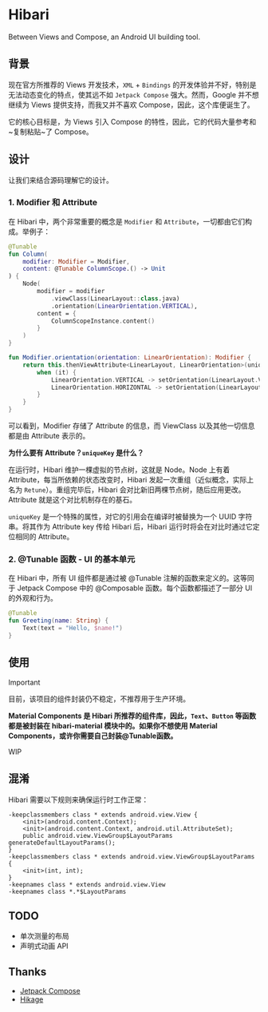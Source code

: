 # Hibari
Between Views and Compose, an Android UI building tool.

## 背景
现在官方所推荐的 Views 开发技术，`XML` + `Bindings` 的开发体验并不好，特别是无法动态变化的特点，使其远不如 `Jetpack Compose` 强大。然而，Google 并不想继续为 Views 提供支持，而我又并不喜欢 Compose，因此，这个库便诞生了。

它的核心目标是，为 Views 引入 Compose 的特性，因此，它的代码大量参考和~复制粘贴~了 Compose。

## 设计
让我们来结合源码理解它的设计。

### 1. Modifier 和 Attribute

在 Hibari 中，两个非常重要的概念是 `Modifier` 和 `Attribute`，一切都由它们构成。举例子：

```Kotlin
@Tunable
fun Column(
    modifier: Modifier = Modifier,
    content: @Tunable ColumnScope.() -> Unit
) {
    Node(
        modifier = modifier
            .viewClass(LinearLayout::class.java)
            .orientation(LinearOrientation.VERTICAL),
        content = {
            ColumnScopeInstance.content()
        }
    )
}
```

```Kotlin
fun Modifier.orientation(orientation: LinearOrientation): Modifier {
    return this.thenViewAttribute<LinearLayout, LinearOrientation>(uniqueKey, orientation) {
        when (it) {
            LinearOrientation.VERTICAL -> setOrientation(LinearLayout.VERTICAL)
            LinearOrientation.HORIZONTAL -> setOrientation(LinearLayout.HORIZONTAL)
        }
    }
}
```

可以看到，Modifier 存储了 Attribute 的信息，而 ViewClass 以及其他一切信息都是由 Attribute 表示的。

**为什么要有 Attribute？`uniqueKey` 是什么？**

在运行时，Hibari 维护一棵虚拟的节点树，这就是 Node。Node 上有着 Attribute，每当所依赖的状态改变时，Hibari 发起一次重组（近似概念，实际上名为 `Retune`）。重组完毕后，Hibari 会对比新旧两棵节点树，随后应用更改。Attribute 就是这个对比机制存在的基石。

`uniqueKey` 是一个特殊的属性，对它的引用会在编译时被替换为一个 UUID 字符串。将其作为 Attribute key 传给 Hibari 后，Hibari 运行时将会在对比时通过它定位相同的 Attribute。

### 2. @Tunable 函数 - UI 的基本单元
在 Hibari 中，所有 UI 组件都是通过被 @Tunable 注解的函数来定义的。这等同于 Jetpack Compose 中的 @Composable 函数。每个函数都描述了一部分 UI 的外观和行为。

```Kotlin
@Tunable
fun Greeting(name: String) {
    Text(text = "Hello, $name!")
}
```

## 使用
> [!IMPORTANT]
> 目前，该项目的组件封装仍不稳定，不推荐用于生产环境。

**Material Components 是 Hibari 所推荐的组件库，因此，`Text`、`Button` 等函数都是被封装在 hibari-material 模块中的。如果你不想使用 Material Components，或许你需要自己封装@Tunable函数。**

WIP

## 混淆
Hibari 需要以下规则来确保运行时工作正常：

```
-keepclassmembers class * extends android.view.View {
    <init>(android.content.Context);
    <init>(android.content.Context, android.util.AttributeSet);
    public android.view.ViewGroup$LayoutParams generateDefaultLayoutParams();
}
-keepclassmembers class * extends android.view.ViewGroup$LayoutParams {
    <init>(int, int);
}
-keepnames class * extends android.view.View
-keepnames class *.*$LayoutParams
```

## TODO
- 单次测量的布局
- 声明式动画 API 

## Thanks
- [Jetpack Compose](https://cs.android.com/androidx)
- [Hikage](https://github.com/BetterAndroid/Hikage)
